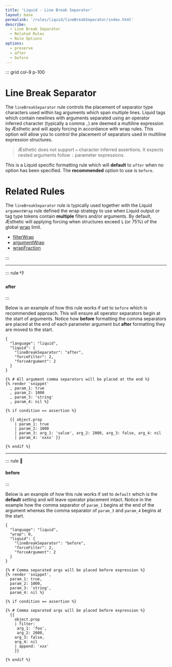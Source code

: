 ```yaml
---
title: 'Liquid - Line Break Separator'
layout: base
permalink: '/rules/liquid/lineBreakSeparator/index.html'
describe:
  - Line Break Separator
  - Related Rules
  - Rule Options
options:
  - preserve
  - after
  - before
---
```


::: grid col-9 p-100

# Line Break Separator

The `lineBreakSeparator` rule controls the placement of separator type characters used within tag arguments which span multiple lines. Liquid tags which contain newlines with arguments separated using an operator inferred character (typically a comma `,`) are deemed a multiline expression by Æsthetic and will apply forcing in accordance with wrap rules. This option will allow you to control the placement of separators used in multiline expression structures.

> Æsthetic does not support `=` character inferred assertions. It expects nested arguments follow `:` parameter expressions.

This is a Liquid specific formatting rule which will **default** to `after` when no option has been specified. The **recommended** option to use is `before`.

# Related Rules

The `lineBreakSeparator` rule is typically used together with the Liquid `argumentWrap` rule defined the wrap strategy to use when Liquid output or tag type tokens contain **multiple** filters and/or arguments. By default, Æsthetic will applying forcing when structures exceed `¾` (or 75%) of the global [wrap](/rules/global/wrap) limit.

- [filterWrap](/rules/liquid/filterWrap/)
- [argumentWrap](/rules/liquid/argumentWrap/)
- [wrapFraction](/rules/liquid/wrapFraction/)

:::

---

::: rule 👎

#### after

:::

Below is an example of how this rule works if set to `before` which is recommended approach. This will ensure all operator separators begin at the start of arguments. Notice how **before** formatting the comma separators are placed at the end of each parameter argument but **after** formatting they are moved to the start.

```json:rules
{
  "language": "liquid",
  "liquid": {
    "lineBreakSeparator": "after",
    "forceFilter": 2,
    "forceArgument": 2
  }
}
```

<!-- prettier-ignore -->
```liquid
{% # All argument comma separators will be placed at the end %}
{% render 'snippet'
  , param_1: true
  , param_2: 1000
  , param_3: 'string'
  , param_4: nil %}

{% if condition == assertion %}

  {{ object.prop
    | param_1: true
    | param_2: 1000
    | param_3: arg_1: 'value', arg_2: 2000, arg_3: false, arg_4: nil
    | param_4: 'xxxx' }}

{% endif %}
```

---

::: rule 🙌

#### before

:::

Below is an example of how this rule works if set to `default` which is the **default** setting and will leave operator placement intact. Notice in the example how the comma separator of `param_1` begins at the end of the argument whereas the comma separator of `param_3` and `param_4` begins at the start.

```json:rules
{
  "language": "liquid",
  "wrap": 0,
  "liquid": {
    "lineBreakSeparator": "before",
    "forceFilter": 2,
    "forceArgument": 2
  }
}
```

<!-- prettier-ignore -->
```liquid
{% # Comma separated args will be placed before expression %}
{% render 'snippet',
  param_1: true,
  param_2: 1000,
  param_3: 'string',
  param_4: nil %}

{% if condition == assertion %}

{% # Comma separated args will be placed before expression %}
  {{
    object.prop
    | filter:
     arg_1: 'foo',
     arg_2: 2000,
    arg_3: false,
    arg_4: nil
    | append: 'xxx'
    }}

{% endif %}
```
